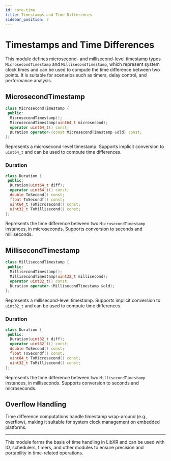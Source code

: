 ```yaml
---
id: core-time
title: Timestamps and Time Differences
sidebar_position: 7
---
```


# Timestamps and Time Differences

This module defines microsecond- and millisecond-level timestamp types `MicrosecondTimestamp` and `MillisecondTimestamp`, which represent system clock times and can be used to compute the time difference between two points. It is suitable for scenarios such as timers, delay control, and performance analysis.

## MicrosecondTimestamp

```cpp
class MicrosecondTimestamp {
 public:
  MicrosecondTimestamp();
  MicrosecondTimestamp(uint64_t microsecond);
  operator uint64_t() const;
  Duration operator-(const MicrosecondTimestamp &old) const;
};
```

Represents a microsecond-level timestamp. Supports implicit conversion to `uint64_t` and can be used to compute time differences.

### Duration

```cpp
class Duration {
 public:
  Duration(uint64_t diff);
  operator uint64_t() const;
  double ToSecond() const;
  float ToSecondf() const;
  uint64_t ToMicrosecond() const;
  uint32_t ToMillisecond() const;
};
```

Represents the time difference between two `MicrosecondTimestamp` instances, in microseconds. Supports conversion to seconds and milliseconds.

## MillisecondTimestamp

```cpp
class MillisecondTimestamp {
 public:
  MillisecondTimestamp();
  MillisecondTimestamp(uint32_t millisecond);
  operator uint32_t() const;
  Duration operator-(MillisecondTimestamp &old);
};
```

Represents a millisecond-level timestamp. Supports implicit conversion to `uint32_t` and can be used to compute time differences.

### Duration

```cpp
class Duration {
 public:
  Duration(uint32_t diff);
  operator uint32_t() const;
  double ToSecond() const;
  float ToSecondf() const;
  uint64_t ToMicrosecond() const;
  uint32_t ToMillisecond() const;
};
```

Represents the time difference between two `MillisecondTimestamp` instances, in milliseconds. Supports conversion to seconds and microseconds.

## Overflow Handling

Time difference computations handle timestamp wrap-around (e.g., overflow), making it suitable for system clock management on embedded platforms.

---

This module forms the basis of time handling in LibXR and can be used with IO, schedulers, timers, and other modules to ensure precision and portability in time-related operations.
